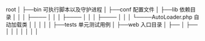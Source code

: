 root
 │
 ├──bin   可执行脚本以及守护进程
 │
 ├──conf  配置文件
 │
 ├──lib   依赖目录
 │   │
 │   ├────
 │   │
 │   ├────
 │   │
 │   ├────
 │   │
 │   └────AutoLoader.php 自动加载类
 │
 │
 │
 │
 │
 ├──tests 单元测试用例
 │
 ├──web   入口目录
 │
 ├──
 │
 ├──
 │
 │
 │
 │
 │
 │
 │
